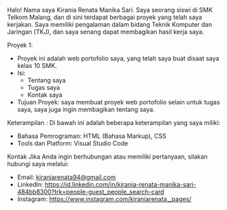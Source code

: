 
Halo! Nama saya Kirania Renata Manika Sari. Saya seorang siswi di SMK Telkom Malang, dan di sini terdapat berbagai proyek yang telah saya kerjakan. 
Saya memiliki pengalaman dalam bidang Teknik Komputer dan Jaringan (TKJ), dan saya senang dapat membagikan hasil kerja saya.

Proyek 1: 
- Proyek ini adalah web portofolio saya, yang telah saya buat disaat saya kelas 10 SMK.
- Isi:
  - Tentang saya
  - Tugas saya
  - Kontak saya
- Tujuan Proyek: saya membuat proyek web portofolio selain untuk tugas saya, saya juga ingin membagikan tentang saya.

Keterampilan :
Di bawah ini adalah beberapa keterampilan yang saya miliki:
- Bahasa Pemrograman: HTML (Bahasa Markup), CSS
- Tools dan Platform: Visual Studio Code

Kontak
Jika Anda ingin berhubungan atau memiliki pertanyaan, silakan hubungi saya melalui:
- Email: kiraniarenata94@gmail.com
- LinkedIn: https://id.linkedin.com/in/kirania-renata-manika-sari-484bb8300?trk=people-guest_people_search-card
- Instagram: https://www.instagram.com/kiraniarenata._pages/
